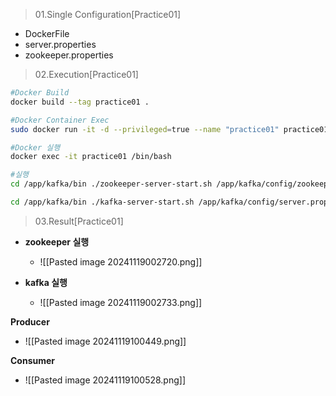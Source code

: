 > 01.Single Configuration[Practice01]
- DockerFile
- server.properties
- zookeeper.properties

> 02.Execution[Practice01]
~~~bash
#Docker Build
docker build --tag practice01 .

#Docker Container Exec
sudo docker run -it -d --privileged=true --name "practice01" practice01 /sbin/init

#Docker 실행
docker exec -it practice01 /bin/bash           

#실행
cd /app/kafka/bin ./zookeeper-server-start.sh /app/kafka/config/zookeeper.properties 

cd /app/kafka/bin ./kafka-server-start.sh /app/kafka/config/server.properties 


~~~

>03.Result[Practice01]

- **zookeeper 실행**
	- ![[Pasted image 20241119002720.png]]

- **kafka 실행**
	- ![[Pasted image 20241119002733.png]]

**Producer**
- ![[Pasted image 20241119100449.png]]

**Consumer**
- ![[Pasted image 20241119100528.png]]
